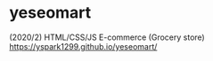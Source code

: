 # yeseomart
(2020/2) HTML/CSS/JS E-commerce (Grocery store)
https://yspark1299.github.io/yeseomart/
